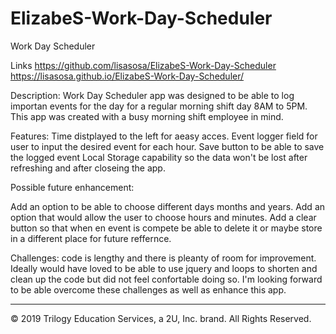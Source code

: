 # ElizabeS-Work-Day-Scheduler

Work Day Scheduler

Links
https://github.com/lisasosa/ElizabeS-Work-Day-Scheduler
https://lisasosa.github.io/ElizabeS-Work-Day-Scheduler/


Description:
Work Day Scheduler app was designed to be able to log importan events for the day for a regular morning shift day 8AM to 5PM. This app was created with a busy morning shift employee in mind.

Features:
Time distplayed to the left for aeasy acces.
Event logger field for user to input the desired event for each hour.
Save button to be able to save the logged event
Local Storage capability so the data won't be lost after refreshing and after closeing the app. 

Possible future enhancement:
 
Add an option to be able to choose different days months and years.
Add an option that would allow the user to choose hours and minutes.
Add a clear button so that when en event is compete be able to delete it or maybe store in a different place for future reffernce.

Challenges:
code is lengthy and there is pleanty of room for improvement.  Ideally would have loved to be able to use jquery and loops to shorten and clean up the code but did not feel confortable doing so.  I'm looking forward to be able overcome these challenges as well as enhance this app.


- - -
© 2019 Trilogy Education Services, a 2U, Inc. brand. All Rights Reserved.